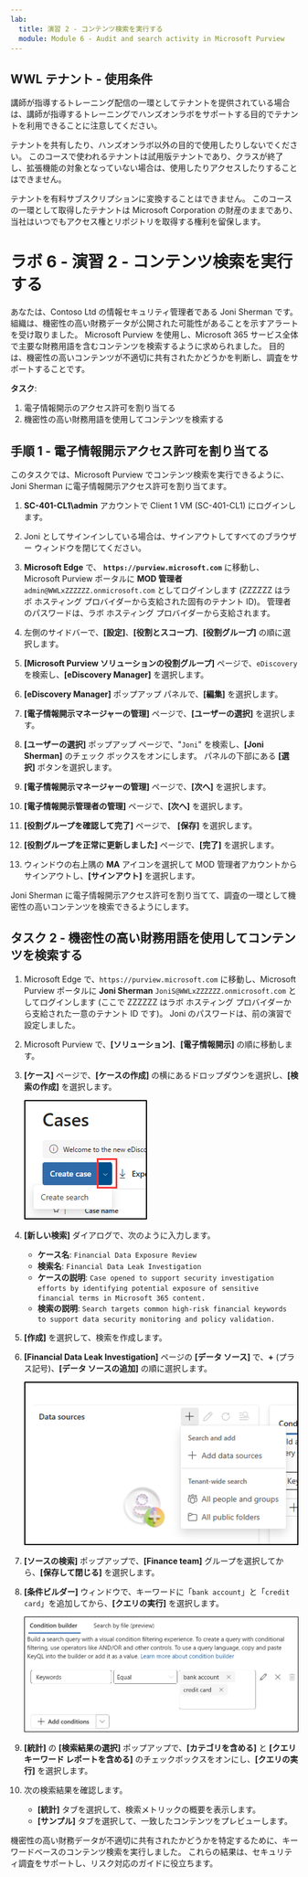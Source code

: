 ```yaml
---
lab:
  title: 演習 2 - コンテンツ検索を実行する
  module: Module 6 - Audit and search activity in Microsoft Purview
---
```


## WWL テナント - 使用条件

講師が指導するトレーニング配信の一環としてテナントを提供されている場合は、講師が指導するトレーニングでハンズオンラボをサポートする目的でテナントを利用できることに注意してください。

テナントを共有したり、ハンズオンラボ以外の目的で使用したりしないでください。 このコースで使われるテナントは試用版テナントであり、クラスが終了し、拡張機能の対象となっていない場合は、使用したりアクセスしたりすることはできません。

テナントを有料サブスクリプションに変換することはできません。 このコースの一環として取得したテナントは Microsoft Corporation の財産のままであり、当社はいつでもアクセス権とリポジトリを取得する権利を留保します。

# ラボ 6 - 演習 2 - コンテンツ検索を実行する

あなたは、Contoso Ltd の情報セキュリティ管理者である Joni Sherman です。組織は、機密性の高い財務データが公開された可能性があることを示すアラートを受け取りました。 Microsoft Purview を使用し、Microsoft 365 サービス全体で主要な財務用語を含むコンテンツを検索するように求められました。 目的は、機密性の高いコンテンツが不適切に共有されたかどうかを判断し、調査をサポートすることです。

**タスク**:

1. 電子情報開示のアクセス許可を割り当てる
1. 機密性の高い財務用語を使用してコンテンツを検索する

## 手順 1 - 電子情報開示アクセス許可を割り当てる

このタスクでは、Microsoft Purview でコンテンツ検索を実行できるように、Joni Sherman に電子情報開示アクセス許可を割り当てます。

1. **SC-401-CL1\admin** アカウントで Client 1 VM (SC-401-CL1) にログインします。

1. Joni としてサインインしている場合は、サインアウトしてすべてのブラウザー ウィンドウを閉じてください。

1. **Microsoft Edge** で、 **`https://purview.microsoft.com`** に移動し、Microsoft Purview ポータルに **MOD 管理者** `admin@WWLxZZZZZZ.onmicrosoft.com` としてログインします (ZZZZZZ はラボ ホスティング プロバイダーから支給された固有のテナント ID)。 管理者のパスワードは、ラボ ホスティング プロバイダーから支給されます。

1. 左側のサイドバーで、**[設定]**、**[役割とスコープ]**、**[役割グループ]** の順に選択します。

1. **[Microsoft Purview ソリューションの役割グループ]** ページで、`eDiscovery` を検索し、**[eDiscovery Manager]** を選択します。

1. **[eDiscovery Manager]** ポップアップ パネルで、**[編集]** を選択します。

1. **[電子情報開示マネージャーの管理]** ページで、**[ユーザーの選択]** を選択します。

1. **[ユーザーの選択]** ポップアップ ページで、"`Joni`" を検索し、**[Joni Sherman]** のチェック ボックスをオンにします。 パネルの下部にある **[選択]** ボタンを選択します。

1. **[電子情報開示マネージャーの管理]** ページで、**[次へ]** を選択します。

1. **[電子情報開示管理者の管理]** ページで、**[次へ]** を選択します。

1. **[役割グループを確認して完了]** ページで、 **[保存]** を選択します。

1. **[役割グループを正常に更新しました]** ページで、**[完了]** を選択します。

1. ウィンドウの右上隅の **MA** アイコンを選択して MOD 管理者アカウントからサインアウトし、**[サインアウト]** を選択します。

Joni Sherman に電子情報開示アクセス許可を割り当てて、調査の一環として機密性の高いコンテンツを検索できるようにします。

## タスク 2 - 機密性の高い財務用語を使用してコンテンツを検索する

1. Microsoft Edge で、`https://purview.microsoft.com` に移動し、Microsoft Purview ポータルに **Joni Sherman** `JoniS@WWLxZZZZZZ.onmicrosoft.com` としてログインします (ここで ZZZZZZ はラボ ホスティング プロバイダーから支給された一意のテナント ID です)。 Joni のパスワードは、前の演習で設定しました。

1. Microsoft Purview で、**[ソリューション]**、**[電子情報開示]** の順に移動します。

1. **[ケース]** ページで、**[ケースの作成]** の横にあるドロップダウンを選択し、**[検索の作成]** を選択します。

   ![電子情報開示で検索を作成する場所を示すスクリーンショット。](../Media/ediscovery-create-search.png)

1. **[新しい検索]** ダイアログで、次のように入力します。

   - **ケース名**: `Financial Data Exposure Review`
   - **検索名**: `Financial Data Leak Investigation`
   - **ケースの説明**: `Case opened to support security investigation efforts by identifying potential exposure of sensitive financial terms in Microsoft 365 content.`
   - **検索の説明**: `Search targets common high-risk financial keywords to support data security monitoring and policy validation.`

1. **[作成]** を選択して、検索を作成します。

1. **[Financial Data Leak Investigation]** ページの **[データ ソース]** で、**+** (プラス記号)、**[データ ソースの追加]** の順に選択します。

   ![コンテンツ検索で [データ ソースの追加] を示すスクリーンショット。](../Media/content-search-data-sources.png)

1. **[ソースの検索]** ポップアップで、**[Finance team]** グループを選択してから、**[保存して閉じる]** を選択します。

1. **[条件ビルダー]** ウィンドウで、キーワードに「`bank account`」と「`credit card`」を追加してから、**[クエリの実行]** を選択します。

   ![コンテンツ検索の条件ビルダーを示すスクリーンショット。](../Media/content-search-query-builder.png)

1. **[統計]** の **[検索結果の選択]** ポップアップで、**[カテゴリを含める]** と **[クエリ キーワード レポートを含める]** のチェックボックスをオンにし、**[クエリの実行]** を選択します。

1. 次の検索結果を確認します。

   - **[統計]** タブを選択して、検索メトリックの概要を表示します。
   - **[サンプル]** タブを選択して、一致したコンテンツをプレビューします。

機密性の高い財務データが不適切に共有されたかどうかを特定するために、キーワードベースのコンテンツ検索を実行しました。 これらの結果は、セキュリティ調査をサポートし、リスク対応のガイドに役立ちます。
